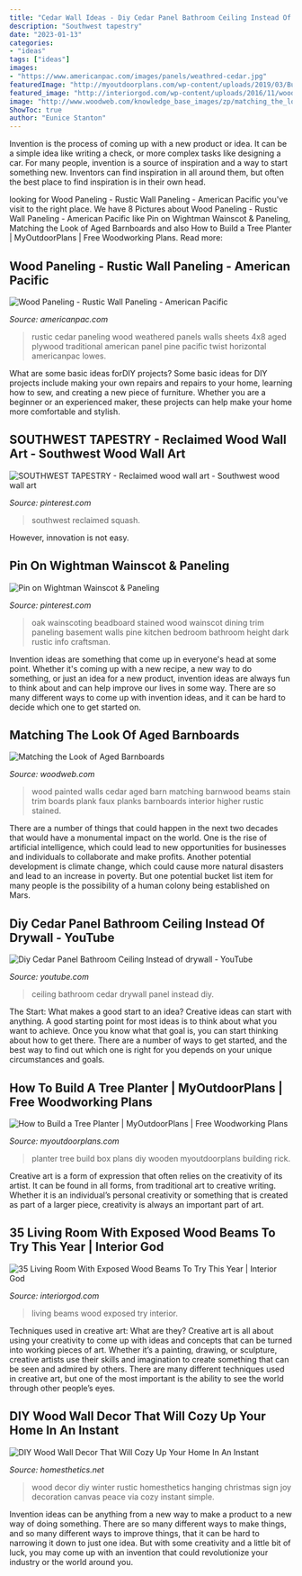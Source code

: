 ```yaml
---
title: "Cedar Wall Ideas - Diy Cedar Panel Bathroom Ceiling Instead Of Drywall"
description: "Southwest tapestry"
date: "2023-01-13"
categories:
- "ideas"
tags: ["ideas"]
images:
- "https://www.americanpac.com/images/panels/weathred-cedar.jpg"
featuredImage: "http://myoutdoorplans.com/wp-content/uploads/2019/03/Building-a-tree-planter-box.png"
featured_image: "http://interiorgod.com/wp-content/uploads/2016/11/wood-beams-in-living-room.jpg"
image: "http://www.woodweb.com/knowledge_base_images/zp/matching_the_look_of_aged_barn_boards_3.jpg"
ShowToc: true
author: "Eunice Stanton"
---
```



Invention is the process of coming up with a new product or idea. It can be a simple idea like writing a check, or more complex tasks like designing a car. For many people, invention is a source of inspiration and a way to start something new. Inventors can find inspiration in all around them, but often the best place to find inspiration is in their own head.

	

		
looking for Wood Paneling - Rustic Wall Paneling - American Pacific you've visit to the right place. We have 8 Pictures about Wood Paneling - Rustic Wall Paneling - American Pacific like Pin on Wightman Wainscot &amp; Paneling, Matching the Look of Aged Barnboards and also How to Build a Tree Planter | MyOutdoorPlans | Free Woodworking Plans. Read more:
		
    
## Wood Paneling - Rustic Wall Paneling - American Pacific

<img loading=lazy src="https://www.americanpac.com/images/panels/weathred-cedar.jpg" onerror="this.onerror=null;this.src='https://tse2.mm.bing.net/th?id=OIP.Hn2JDKciJfo80ip8EieurQHaFC&amp;pid=15.1';" alt="Wood Paneling - Rustic Wall Paneling - American Pacific">

_Source: americanpac.com_

>rustic cedar paneling wood weathered panels walls sheets 4x8 aged plywood traditional american panel pine pacific twist horizontal americanpac lowes. 

	

What are some basic ideas forDIY projects?
Some basic ideas for DIY projects include making your own repairs and repairs to your home, learning how to sew, and creating a new piece of furniture. Whether you are a beginner or an experienced maker, these projects can help make your home more comfortable and stylish.

    
## SOUTHWEST TAPESTRY - Reclaimed Wood Wall Art - Southwest Wood Wall Art

<img loading=lazy src="https://i.pinimg.com/736x/af/ce/ce/afcece112c1076e40a6e950a6e5763d5.jpg" onerror="this.onerror=null;this.src='https://tse3.mm.bing.net/th?id=OIP.R9CF3oOXCSQ0UduX_WoDawHaKh&amp;pid=15.1';" alt="SOUTHWEST TAPESTRY - Reclaimed wood wall art - Southwest wood wall art">

_Source: pinterest.com_

>southwest reclaimed squash. 

	

However, innovation is not easy.

    
## Pin On Wightman Wainscot &amp; Paneling

<img loading=lazy src="https://i.pinimg.com/736x/f7/8c/5d/f78c5d0140898d418462addbf33e7843--basement-renovations-basement-ideas.jpg" onerror="this.onerror=null;this.src='https://tse2.mm.bing.net/th?id=OIP.tNlMYDnvSI32r4sZt3kofAHaLJ&amp;pid=15.1';" alt="Pin on Wightman Wainscot &amp; Paneling">

_Source: pinterest.com_

>oak wainscoting beadboard stained wood wainscot dining trim paneling basement walls pine kitchen bedroom bathroom height dark rustic info craftsman. 

	

Invention ideas are something that come up in everyone's head at some point. Whether it's coming up with a new recipe, a new way to do something, or just an idea for a new product, invention ideas are always fun to think about and can help improve our lives in some way. There are so many different ways to come up with invention ideas, and it can be hard to decide which one to get started on.

    
## Matching The Look Of Aged Barnboards

<img loading=lazy src="http://www.woodweb.com/knowledge_base_images/zp/matching_the_look_of_aged_barn_boards_3.jpg" onerror="this.onerror=null;this.src='https://tse3.mm.bing.net/th?id=OIP.SZQRtCxnlW2mmoYthie-mQHaJ6&amp;pid=15.1';" alt="Matching the Look of Aged Barnboards">

_Source: woodweb.com_

>wood painted walls cedar aged barn matching barnwood beams stain trim boards plank faux planks barnboards interior higher rustic stained. 

	

There are a number of things that could happen in the next two decades that would have a monumental impact on the world. One is the rise of artificial intelligence, which could lead to new opportunities for businesses and individuals to collaborate and make profits. Another potential development is climate change, which could cause more natural disasters and lead to an increase in poverty. But one potential bucket list item for many people is the possibility of a human colony being established on Mars.

    
## Diy Cedar Panel Bathroom Ceiling Instead Of Drywall - YouTube

<img loading=lazy src="https://i.ytimg.com/vi/UHa7ZRT0Fl0/maxresdefault.jpg" onerror="this.onerror=null;this.src='https://tse2.mm.bing.net/th?id=OIP.FZUH5vtVSggsDLzyZk0aqgHaEK&amp;pid=15.1';" alt="Diy Cedar Panel Bathroom Ceiling Instead of drywall - YouTube">

_Source: youtube.com_

>ceiling bathroom cedar drywall panel instead diy. 

	

The Start: What makes a good start to an idea?
Creative ideas can start with anything. A good starting point for most ideas is to think about what you want to achieve. Once you know what that goal is, you can start thinking about how to get there. There are a number of ways to get started, and the best way to find out which one is right for you depends on your unique circumstances and goals.

    
## How To Build A Tree Planter | MyOutdoorPlans | Free Woodworking Plans

<img loading=lazy src="http://myoutdoorplans.com/wp-content/uploads/2019/03/Building-a-tree-planter-box.png" onerror="this.onerror=null;this.src='https://tse2.mm.bing.net/th?id=OIP.PY_8PlvRgShJEBnY0weUsQHaJ4&amp;pid=15.1';" alt="How to Build a Tree Planter | MyOutdoorPlans | Free Woodworking Plans">

_Source: myoutdoorplans.com_

>planter tree build box plans diy wooden myoutdoorplans building rick. 

	

Creative art is a form of expression that often relies on the creativity of its artist. It can be found in all forms, from traditional art to creative writing. Whether it is an individual’s personal creativity or something that is created as part of a larger piece, creativity is always an important part of art.

    
## 35 Living Room With Exposed Wood Beams To Try This Year | Interior God

<img loading=lazy src="http://interiorgod.com/wp-content/uploads/2016/11/wood-beams-in-living-room.jpg" onerror="this.onerror=null;this.src='https://tse1.mm.bing.net/th?id=OIP.16byO2Wl-dDXicFsX5ZXmQHaLH&amp;pid=15.1';" alt="35 Living Room With Exposed Wood Beams To Try This Year | Interior God">

_Source: interiorgod.com_

>living beams wood exposed try interior. 

	

Techniques used in creative art: What are they?
Creative art is all about using your creativity to come up with ideas and concepts that can be turned into working pieces of art. Whether it’s a painting, drawing, or sculpture, creative artists use their skills and imagination to create something that can be seen and admired by others. There are many different techniques used in creative art, but one of the most important is the ability to see the world through other people’s eyes.

    
## DIY Wood Wall Decor That Will Cozy Up Your Home In An Instant

<img loading=lazy src="http://cdn.homesthetics.net/wp-content/uploads/2016/05/diy-wood-decor-homesthetics-7.jpg" onerror="this.onerror=null;this.src='https://tse2.mm.bing.net/th?id=OIP.YGa5Wx0KhPw05-WUlV-cbwHaUk&amp;pid=15.1';" alt="DIY Wood Wall Decor That Will Cozy Up Your Home In An Instant">

_Source: homesthetics.net_

>wood decor diy winter rustic homesthetics hanging christmas sign joy decoration canvas peace via cozy instant simple. 

	

Invention ideas can be anything from a new way to make a product to a new way of doing something. There are so many different ways to make things, and so many different ways to improve things, that it can be hard to narrowing it down to just one idea. But with some creativity and a little bit of luck, you may come up with an invention that could revolutionize your industry or the world around you.

